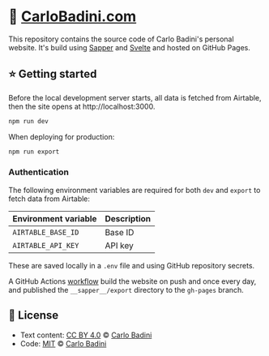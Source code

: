 # 🧔 [CarloBadini.com](https://carlobadini.com)

This repository contains the source code of Carlo Badini's personal website. It's build using [Sapper](https://github.com/sveltejs/sapper) and [Svelte](https://github.com/sveltejs/svelte) and hosted on GitHub Pages.

## ⭐️ Getting started

Before the local development server starts, all data is fetched from Airtable, then the site opens at http://localhost:3000.

```bash
npm run dev
```

When deploying for production:

```bash
npm run export
```

### Authentication

The following environment variables are required for both `dev` and `export` to fetch data from Airtable:

| Environment variable | Description |
| -------------------- | ----------- |
| `AIRTABLE_BASE_ID`   | Base ID     |
| `AIRTABLE_API_KEY`   | API key     |

These are saved locally in a `.env` file and using GitHub repository secrets.

A GitHub Actions [workflow](https://github.com/carlobadini/carlobadini.com/blob/master/.github/workflows/node.yml) build the website on push and once every day, and published the `__sapper__/export` directory to the `gh-pages` branch.

## 📄 License

- Text content: [CC BY 4.0](https://creativecommons.org/licenses/by/4.0) © [Carlo Badini](https://carlobadini.com)
- Code: [MIT](./LICENSE) © [Carlo Badini](https://carlobadini.com)
